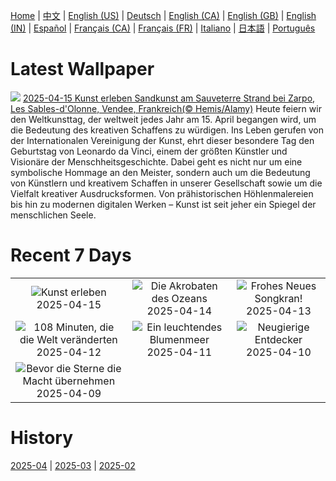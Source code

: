 [Home](../README.md) | [中文](zh-CN.md) | [English (US)](en-US.md) | [Deutsch](de-DE.md) | [English (CA)](en-CA.md) | [English (GB)](en-GB.md) | [English (IN)](en-IN.md) | [Español](es-ES.md) | [Français (CA)](fr-CA.md) | [Français (FR)](fr-FR.md) | [Italiano](it-IT.md) | [日本語](ja-JP.md) | [Português](pt-BR.md)

# Latest Wallpaper
![](https://www.bing.com/th?id=OHR.BeachArt_DE-DE2496270870_UHD.jpg)
[2025-04-15 Kunst erleben Sandkunst am Sauveterre Strand bei Zarpo, Les Sables-d'Olonne, Vendee, Frankreich(© Hemis/Alamy)](https://www.bing.com/th?id=OHR.BeachArt_DE-DE2496270870_UHD.jpg)
Heute feiern wir den Weltkunsttag, der weltweit jedes Jahr am 15. April begangen wird, um die Bedeutung des kreativen Schaffens zu würdigen. Ins Leben gerufen von der Internationalen Vereinigung der Kunst, ehrt dieser besondere Tag den Geburtstag von Leonardo da Vinci, einem der größten Künstler und Visionäre der Menschheitsgeschichte. Dabei geht es nicht nur um eine symbolische Hommage an den Meister, sondern auch um die Bedeutung von Künstlern und kreativem Schaffen in unserer Gesellschaft sowie um die Vielfalt kreativer Ausdrucksformen. Von prähistorischen Höhlenmalereien bis hin zu modernen digitalen Werken – Kunst ist seit jeher ein Spiegel der menschlichen Seele.

# Recent 7 Days
|  |  |  |
|:---:|:---:|:---:|
| ![](https://www.bing.com/th?id=OHR.BeachArt_DE-DE2496270870_400x240.jpg "Kunst erleben") 2025-04-15 | ![](https://www.bing.com/th?id=OHR.SpottedDolphins_DE-DE3167683290_400x240.jpg "Die Akrobaten des Ozeans") 2025-04-14 | ![](https://www.bing.com/th?id=OHR.ThailandPagodas_DE-DE3455777825_400x240.jpg "Frohes Neues Songkran!") 2025-04-13 |
| ![](https://www.bing.com/th?id=OHR.SpaceFlight_DE-DE4206523074_400x240.jpg "108 Minuten, die die Welt veränderten") 2025-04-12 | ![](https://www.bing.com/th?id=OHR.TulipsWindmill_DE-DE0828527136_400x240.jpg "Ein leuchtendes Blumenmeer") 2025-04-11 | ![](https://www.bing.com/th?id=OHR.LittleFoxes_DE-DE1578546136_400x240.jpg "Neugierige Entdecker") 2025-04-10 |
| ![](https://www.bing.com/th?id=OHR.BlueNaxos_DE-DE2161075771_400x240.jpg "Bevor die Sterne die Macht übernehmen") 2025-04-09 |  |  |

# History
[2025-04](../archives/wallpaper/de-DE/w_2025_04.md) | [2025-03](../archives/wallpaper/de-DE/w_2025_03.md) | [2025-02](../archives/wallpaper/de-DE/w_2025_02.md)
